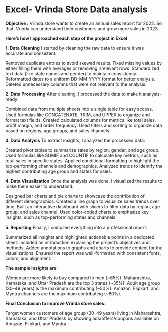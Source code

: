 # Excel- Vrinda Store Data analysis
**Objective :**
Vrinda store wants to create an annual sales report for 2022. So that, Vrinda can understand their customers and grow more sales in 2023.

**Here’s how I approached each step of the project in Excel**

**1. Data Cleaning**
I started by cleaning the raw data to ensure it was accurate and consistent.

Removed duplicate entries to avoid skewed results.
Fixed missing values by either filling them with averages or removing irrelevant rows.
Standardized text data (like state names and gender) to maintain consistency.
Reformatted dates to a uniform DD-MM-YYYY format for better analysis.
Deleted unnecessary columns that were not relevant to the analysis.

**2. Data Processing**
After cleaning, I processed the data to make it analysis-ready:

Combined data from multiple sheets into a single table for easy access.
Used formulas like CONCATENATE, TRIM, and UPPER to organize and format text fields.
Created calculated columns for metrics like total sales, profit margin, and order frequency.
Used filters and sorting to organize data based on regions, age groups, and sales channels.

**3. Data Analysis**
To extract insights, I analyzed the processed data:

Created pivot tables to summarize sales by region, gender, and age group.
Used formulas like SUMIF and COUNTIF to calculate key metrics, such as total sales in specific states.
Applied conditional formatting to highlight the top-performing channels and demographics.
Analyzed trends to identify the highest contributing age group and states for sales.

**4. Data Visualization**
Once the analysis was done, I visualized the results to make them easier to understand:

Designed bar charts and pie charts to showcase the contribution of different demographics.
Created a line graph to visualize sales trends over time.
Built an interactive dashboard with slicers to filter data by region, age group, and sales channel.
Used color-coded charts to emphasize key insights, such as top-performing states and channels.

**5. Reporting**
Finally, I compiled everything into a professional report:

Summarized all insights and highlighted actionable points in a dedicated sheet.
Included an introduction explaining the project’s objectives and methods.
Added annotations to graphs and charts to provide context for the visualizations.
Ensured the report was well-formatted with consistent fonts, colors, and alignment.

**The sample insights are:**

Women are more likely to buy compared to men (~65%).
Maharashtra, Karnataka, and Uttar Pradesh are the top 3 states (~35%).
Adult age group (30–49 years) is the maximum contributing (~50%).
Amazon, Flipkart, and Myntra channels are the maximum contributing (~80%).

**Final Conclusion to improve Vrinda store sales:**

Target women customers of age group (30–49 years) living in Maharashtra, Karnataka, and Uttar Pradesh by showing ads/offers/coupons available on Amazon, Flipkart, and Myntra.
